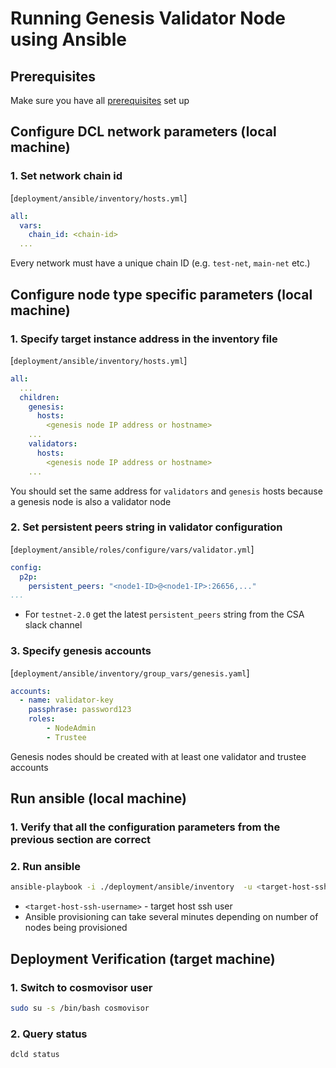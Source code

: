 # Running Genesis Validator Node using Ansible

## Prerequisites

Make sure you have all [prerequisites](./prerequisites.md) set up

## Configure DCL network parameters (local machine)

### 1. Set network chain id

[`deployment/ansible/inventory/hosts.yml`]

```yaml
all:
  vars:
    chain_id: <chain-id>
  ...
```

Every network must have a unique chain ID (e.g. `test-net`, `main-net` etc.)

## Configure node type specific parameters (local machine)

### 1. Specify target instance address in the inventory file

[`deployment/ansible/inventory/hosts.yml`]

```yaml
all:
  ...
  children:
    genesis:
      hosts:
        <genesis node IP address or hostname>
    ...
    validators:
      hosts:
        <genesis node IP address or hostname>
    ...
```

You should set the same address for `validators` and `genesis` hosts because a genesis node is also a validator node

### 2. Set persistent peers string in validator configuration

[`deployment/ansible/roles/configure/vars/validator.yml`]

```yaml
config:
  p2p:
    persistent_peers: "<node1-ID>@<node1-IP>:26656,..."
...
```

- For `testnet-2.0` get the latest `persistent_peers` string from the CSA slack channel

### 3. Specify genesis accounts

[`deployment/ansible/inventory/group_vars/genesis.yaml`]

```yaml
accounts:
  - name: validator-key
    passphrase: password123
    roles:
        - NodeAdmin
        - Trustee
```

Genesis nodes should be created with at least one validator and trustee accounts

## Run ansible (local machine)

### 1. Verify that all the configuration parameters from the previous section are correct

### 2. Run ansible

```bash
ansible-playbook -i ./deployment/ansible/inventory  -u <target-host-ssh-user> ./deployment/ansible/deploy.yml
```

- `<target-host-ssh-username>` - target host ssh user
- Ansible provisioning can take several minutes depending on number of nodes being provisioned

## Deployment Verification (target machine)

### 1. Switch to cosmovisor user

```bash
sudo su -s /bin/bash cosmovisor
```

### 2. Query status

```bash
dcld status
```

